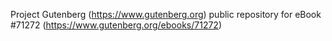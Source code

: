 Project Gutenberg (https://www.gutenberg.org) public repository for
eBook #71272 (https://www.gutenberg.org/ebooks/71272)
